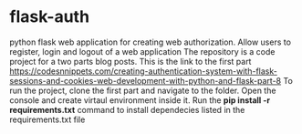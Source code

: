 # flask-auth
python flask web application for creating web authorization. Allow users to register, login and logout of a web application 
The repository is a code project for a two parts blog posts. This is the link to the first part https://codesnnippets.com/creating-authentication-system-with-flask-sessions-and-cookies-web-development-with-python-and-flask-part-8
To run the project, clone the first part and navigate to the folder. Open the console and create virtaul environment inside it. Run the **pip install -r requirements.txt** command to install dependecies listed in the requirements.txt file
